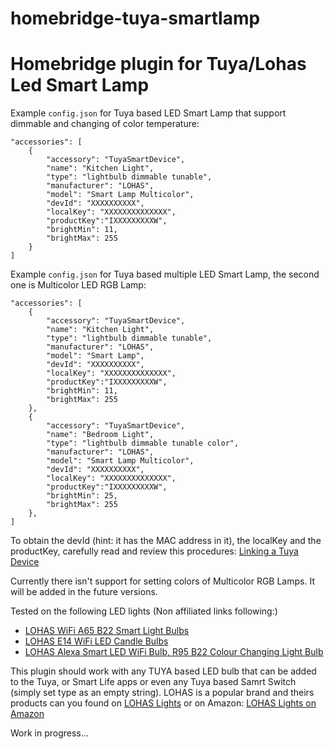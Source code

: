 # homebridge-tuya-smartlamp

Homebridge plugin for Tuya/Lohas Led Smart Lamp
===================================

Example `config.json` for Tuya based LED Smart Lamp that support dimmable and changing of color temperature:

    "accessories": [
    	{
            "accessory": "TuyaSmartDevice",
            "name": "Kitchen Light",
            "type": "lightbulb dimmable tunable",
            "manufacturer": "LOHAS",
            "model": "Smart Lamp Multicolor",
            "devId": "XXXXXXXXXX",
            "localKey": "XXXXXXXXXXXXXX",
            "productKey":"IXXXXXXXXXW",
            "brightMin": 11,
            "brightMax": 255
        }
    ]



Example `config.json` for Tuya based multiple LED Smart Lamp, the second one is Multicolor LED RGB Lamp:

    "accessories": [
    	{
            "accessory": "TuyaSmartDevice",
            "name": "Kitchen Light",
            "type": "lightbulb dimmable tunable",
            "manufacturer": "LOHAS",
            "model": "Smart Lamp",
            "devId": "XXXXXXXXXX",
            "localKey": "XXXXXXXXXXXXXX",
            "productKey":"IXXXXXXXXXW",
            "brightMin": 11,
            "brightMax": 255
        },
    	{
            "accessory": "TuyaSmartDevice",
            "name": "Bedroom Light",
            "type": "lightbulb dimmable tunable color",
            "manufacturer": "LOHAS",
            "model": "Smart Lamp Multicolor",
            "devId": "XXXXXXXXXX",
            "localKey": "XXXXXXXXXXXXXX",
            "productKey":"IXXXXXXXXXW",
            "brightMin": 25,
            "brightMax": 255
        },
    ]



To obtain the devId (hint: it has the MAC address in it), the localKey and the productKey, carefully read and review this procedures: [Linking a Tuya Device](https://github.com/codetheweb/tuyapi/blob/master/docs/SETUP.md)

Currently there isn't support for setting colors of Multicolor RGB Lamps. It will be added in the future versions.

Tested on the following LED lights (Non affiliated links following:)
* [LOHAS WiFi A65 B22 Smart Light Bulbs](https://www.amazon.co.uk/gp/product/B0796NLTFT)
* [LOHAS E14 WiFi LED Candle Bulbs](https://www.amazon.co.uk/gp/product/B0796NXVN8)
* [LOHAS Alexa Smart LED WiFi Bulb, R95 B22 Colour Changing Light Bulb](https://www.amazon.co.uk/gp/product/B076HPNHGK)

This plugin should work with any TUYA based LED bulb that can be added to the Tuya, or Smart Life apps or even any Tuya based Samrt Switch (simply set type as an empty string). 
LOHAS is a popular brand and theirs products can you found on [LOHAS Lights](http://www.lohas-led.com/) or on Amazon: [LOHAS Lights on Amazon](https://www.amazon.com/s?ie=UTF8&me=A2X4NE86JUW3T&page=1)


Work in progress...
